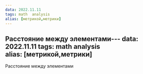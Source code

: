 ```yaml
---
data: 2022.11.11
tags: math  analysis  
alias: [метрикой,метрики]
---
```

Расстояние между элементами                                                                                                                                                                                                                                                                                                                                                                                                                                                                                                                                                                                                                                                                                                                                                                                                                                                                   ---
data: 2022.11.11
tags: math  analysis  
alias: [метрикой,метрики]
---
Расстояние между элементами